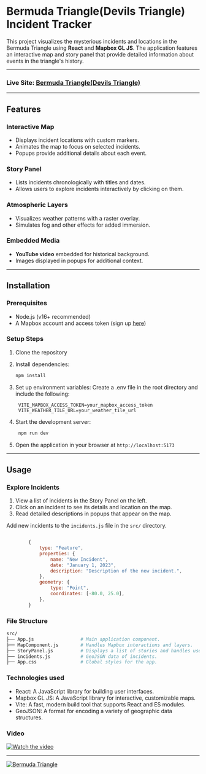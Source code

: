 # Bermuda Triangle(Devils Triangle) Incident Tracker

This project visualizes the mysterious incidents and locations in the Bermuda Triangle using **React** and **Mapbox GL JS**. The application features an interactive map and story panel that provide detailed information about events in the triangle's history.

---
### Live Site: [Bermuda Triangle(Devils Triangle)](https://devilstriangle.netlify.app/)

---

## Features

### Interactive Map

- Displays incident locations with custom markers.
- Animates the map to focus on selected incidents.
- Popups provide additional details about each event.

### Story Panel

- Lists incidents chronologically with titles and dates.
- Allows users to explore incidents interactively by clicking on them.

### Atmospheric Layers

- Visualizes weather patterns with a raster overlay.
- Simulates fog and other effects for added immersion.

### Embedded Media

- **YouTube video** embedded for historical background.
- Images displayed in popups for additional context.

---

## Installation

### Prerequisites

- Node.js (v16+ recommended)
- A Mapbox account and access token (sign up [here](https://www.mapbox.com/))

### Setup Steps

1. Clone the repository

2. Install dependencies:

   ```bash
   npm install
   ```

3. Set up environment variables: Create a .env file in the root directory and include the following:

   ```env
    VITE_MAPBOX_ACCESS_TOKEN=your_mapbox_access_token
    VITE_WEATHER_TILE_URL=your_weather_tile_url

   ```

4. Start the development server:

   ```bash
    npm run dev
   ```

5. Open the application in your browser at `http://localhost:5173`

---

## Usage

### Explore Incidents

1. View a list of incidents in the Story Panel on the left.
2. Click on an incident to see its details and location on the map.
3. Read detailed descriptions in popups that appear on the map.

Add new incidents to the `incidents.js` file in the `src/` directory.

```javascript

        {
            type: "Feature",
            properties: {
                name: "New Incident",
                date: "January 1, 2023",
                description: "Description of the new incident.",
            },
            geometry: {
                type: "Point",
                coordinates: [-80.0, 25.0],
            },
        }

```
### File Structure

```bash
src/
├── App.js                 # Main application component.
├── MapComponent.js        # Handles Mapbox interactions and layers.
├── StoryPanel.js          # Displays a list of stories and handles user
├── incidents.js           # GeoJSON data of incidents.
├── App.css                # Global styles for the app.
```

### Technologies used

- React: A JavaScript library for building user interfaces.
- Mapbox GL JS: A JavaScript library for interactive, customizable maps.
- Vite: A fast, modern build tool that supports React and ES modules.
- GeoJSON: A format for encoding a variety of geographic data structures.

### Video 

[![Watch the video](https://external-content.duckduckgo.com/iu/?u=https%3A%2F%2Fsm.mashable.com%2Fmashable_me%2Fphoto%2Fdefault%2Fbermuda-triangle_jnkb.jpg&f=1&nofb=1&ipt=88f14d00f77a63f5736f95b328caa7fa39804311b7ee2fb03c621dde6eecd806&ipo=images)](public/BermudaTriangle.mp4)


---

[![Bermuda Triangle](https://img.youtube.com/vi/AgMcqNnqatw/0.jpg)](https://www.youtube.com/watch?v=AgMcqNnqatw)

